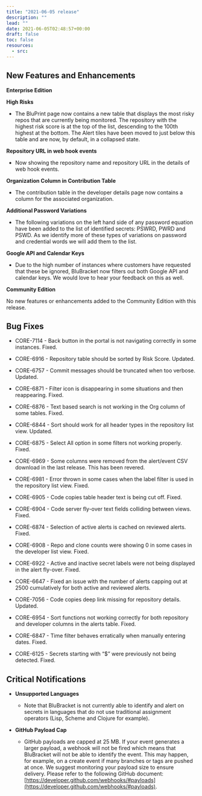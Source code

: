 ```yaml
---
title: "2021-06-05 release"
description: ""
lead: ""
date: 2021-06-05T02:48:57+00:00
draft: false
toc: false
resources:
  - src:
---
```


**New Features and Enhancements**
---------------------------------

**Enterprise Edition**

**High Risks**

* The BluPrint page now contains a new table that displays the most risky repos that are currently being monitored. The repository with the highest risk score is at the top of the list, descending to the 100th highest at the bottom. The Alert tiles have been moved to just below this table and are now, by default, in a collapsed state.

**Repository URL in web hook events**

* Now showing the repository name and repository URL in the details of web hook events.

**Organization Column in Contribution Table**

* The contribution table in the developer details page now contains a column for the associated organization.

**Additional Password Variations**

* The following variations on the left hand side of any password equation have been added to the list of identified secrets: PSWRD, PWRD and PSWD. As we identify more of these types of variations on password and credential words we will add them to the list.

**Google API and Calendar Keys**

* Due to the high number of instances where customers have requested that these be ignored, BluBracket now filters out both Google API and calendar keys. We would love to hear your feedback on this as well.

**Community Edition**

No new features or enhancements added to the Community Edition with this release.

**Bug Fixes**
-------------

* CORE-7114 - Back button in the portal is not navigating correctly in some instances. Fixed.

* CORE-6916 - Repository table should be sorted by Risk Score. Updated.

* CORE-6757 - Commit messages should be truncated when too verbose. Updated.

* CORE-6871 - Filter icon is disappearing in some situations and then reappearing. Fixed.

* CORE-6876 - Text based search is not working in the Org column of some tables. Fixed.

* CORE-6844 - Sort should work for all header types in the repository list view. Updated.

* CORE-6875 - Select All option in some filters not working properly. Fixed.

* CORE-6969 - Some columns were removed from the alert/event CSV download in the last release. This has been revered.

* CORE-6981 - Error thrown in some cases when the label filter is used in the repository list view. Fixed.

* CORE-6905 - Code copies table header text is being cut off. Fixed.

* CORE-6904 - Code server fly-over text fields colliding between views. Fixed.

* CORE-6874 - Selection of active alerts is cached on reviewed alerts. Fixed.

* CORE-6908 - Repo and clone counts were showing 0 in some cases in the developer list view. Fixed.

* CORE-6922 - Active and inactive secret labels were not being displayed in the alert fly-over. Fixed.

* CORE-6647 - Fixed an issue with the number of alerts capping out at 2500 cumulatively for both active and reviewed alerts.

* CORE-7056 - Code copies deep link missing for repository details. Updated.

* CORE-6954 - Sort functions not working correctly for both repository and developer columns in the alerts table. Fixed.

* CORE-6847 - Time filter behaves erratically when manually entering dates. Fixed.

* CORE-6125 - Secrets starting with “$” were previously not being detected. Fixed.

**Critical Notifications**
--------------------------

* **Unsupported Languages**

    * Note that BluBracket is not currently able to identify and alert on secrets in languages that do not use traditional assignment operators (Lisp, Scheme and Clojure for example).

* **GitHub Payload Cap**

    * GitHub payloads are capped at 25 MB. If your event generates a larger payload, a webhook will not be fired which means that BluBracket will not be able to identify the event. This may happen, for example, on a create event if many branches or tags are pushed at once. We suggest monitoring your payload size to ensure delivery. Please refer to the following GitHub document: [https://developer.github.com/webhooks/#payloads](https://developer.github.com/webhooks/#payloads).
